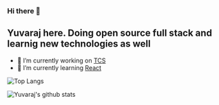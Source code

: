 ### Hi there 👋

## Yuvaraj here. Doing open source full stack and learnig new technologies as well

<!--
**Yuvaraj2519/Yuvaraj2519** is a ✨ _special_ ✨ repository because its `README.md` (this file) appears on your GitHub profile.

Here are some ideas to get you started:
-->

- 🔭 I’m currently working on [TCS](https://www.tcs.com/)
- 🌱 I’m currently learning [React](https://react.dev/)


 ![Top Langs](https://github-readme-stats.vercel.app/api/top-langs/?username=Yuvaraj2519)

![Yuvaraj's github stats](https://github-readme-stats.vercel.app/api?username=Yuvaraj2519)   
